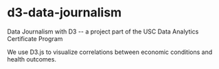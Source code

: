 # d3-data-journalism
Data Journalism with D3 -- a project part of the USC Data Analytics Certificate Program

We use D3.js to visualize correlations between economic conditions and health outcomes.